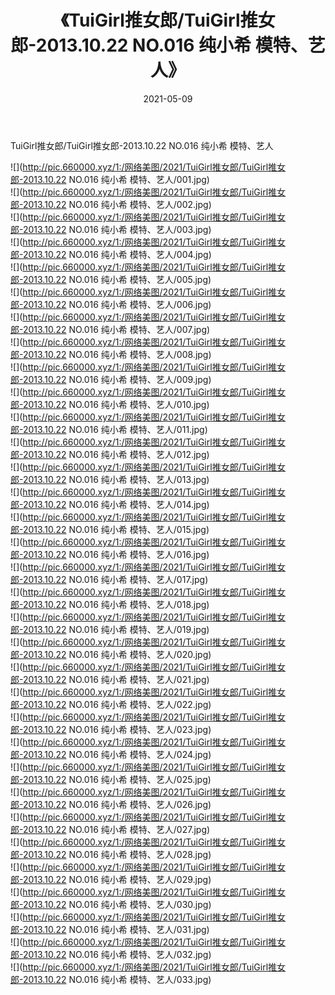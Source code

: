﻿---
layout: post
title:  《TuiGirl推女郎/TuiGirl推女郎-2013.10.22 NO.016 纯小希 模特、艺人》
date:   2021-05-09
img: http://pic.660000.xyz/1:/网络美图/2021/TuiGirl推女郎/TuiGirl推女郎-2013.10.22 NO.016 纯小希 模特、艺人/000.jpg
categories: [美女, 清纯, 唯美]
---

TuiGirl推女郎/TuiGirl推女郎-2013.10.22 NO.016 纯小希 模特、艺人

 ![](http://pic.660000.xyz/1:/网络美图/2021/TuiGirl推女郎/TuiGirl推女郎-2013.10.22 NO.016 纯小希 模特、艺人/001.jpg) <br>![](http://pic.660000.xyz/1:/网络美图/2021/TuiGirl推女郎/TuiGirl推女郎-2013.10.22 NO.016 纯小希 模特、艺人/002.jpg) <br>![](http://pic.660000.xyz/1:/网络美图/2021/TuiGirl推女郎/TuiGirl推女郎-2013.10.22 NO.016 纯小希 模特、艺人/003.jpg) <br>![](http://pic.660000.xyz/1:/网络美图/2021/TuiGirl推女郎/TuiGirl推女郎-2013.10.22 NO.016 纯小希 模特、艺人/004.jpg) <br>![](http://pic.660000.xyz/1:/网络美图/2021/TuiGirl推女郎/TuiGirl推女郎-2013.10.22 NO.016 纯小希 模特、艺人/005.jpg) <br>![](http://pic.660000.xyz/1:/网络美图/2021/TuiGirl推女郎/TuiGirl推女郎-2013.10.22 NO.016 纯小希 模特、艺人/006.jpg) <br>![](http://pic.660000.xyz/1:/网络美图/2021/TuiGirl推女郎/TuiGirl推女郎-2013.10.22 NO.016 纯小希 模特、艺人/007.jpg) <br>![](http://pic.660000.xyz/1:/网络美图/2021/TuiGirl推女郎/TuiGirl推女郎-2013.10.22 NO.016 纯小希 模特、艺人/008.jpg) <br>![](http://pic.660000.xyz/1:/网络美图/2021/TuiGirl推女郎/TuiGirl推女郎-2013.10.22 NO.016 纯小希 模特、艺人/009.jpg) <br>![](http://pic.660000.xyz/1:/网络美图/2021/TuiGirl推女郎/TuiGirl推女郎-2013.10.22 NO.016 纯小希 模特、艺人/010.jpg) <br>![](http://pic.660000.xyz/1:/网络美图/2021/TuiGirl推女郎/TuiGirl推女郎-2013.10.22 NO.016 纯小希 模特、艺人/011.jpg) <br>![](http://pic.660000.xyz/1:/网络美图/2021/TuiGirl推女郎/TuiGirl推女郎-2013.10.22 NO.016 纯小希 模特、艺人/012.jpg) <br>![](http://pic.660000.xyz/1:/网络美图/2021/TuiGirl推女郎/TuiGirl推女郎-2013.10.22 NO.016 纯小希 模特、艺人/013.jpg) <br>![](http://pic.660000.xyz/1:/网络美图/2021/TuiGirl推女郎/TuiGirl推女郎-2013.10.22 NO.016 纯小希 模特、艺人/014.jpg) <br>![](http://pic.660000.xyz/1:/网络美图/2021/TuiGirl推女郎/TuiGirl推女郎-2013.10.22 NO.016 纯小希 模特、艺人/015.jpg) <br>![](http://pic.660000.xyz/1:/网络美图/2021/TuiGirl推女郎/TuiGirl推女郎-2013.10.22 NO.016 纯小希 模特、艺人/016.jpg) <br>![](http://pic.660000.xyz/1:/网络美图/2021/TuiGirl推女郎/TuiGirl推女郎-2013.10.22 NO.016 纯小希 模特、艺人/017.jpg) <br>![](http://pic.660000.xyz/1:/网络美图/2021/TuiGirl推女郎/TuiGirl推女郎-2013.10.22 NO.016 纯小希 模特、艺人/018.jpg) <br>![](http://pic.660000.xyz/1:/网络美图/2021/TuiGirl推女郎/TuiGirl推女郎-2013.10.22 NO.016 纯小希 模特、艺人/019.jpg) <br>![](http://pic.660000.xyz/1:/网络美图/2021/TuiGirl推女郎/TuiGirl推女郎-2013.10.22 NO.016 纯小希 模特、艺人/020.jpg) <br>![](http://pic.660000.xyz/1:/网络美图/2021/TuiGirl推女郎/TuiGirl推女郎-2013.10.22 NO.016 纯小希 模特、艺人/021.jpg) <br>![](http://pic.660000.xyz/1:/网络美图/2021/TuiGirl推女郎/TuiGirl推女郎-2013.10.22 NO.016 纯小希 模特、艺人/022.jpg) <br>![](http://pic.660000.xyz/1:/网络美图/2021/TuiGirl推女郎/TuiGirl推女郎-2013.10.22 NO.016 纯小希 模特、艺人/023.jpg) <br>![](http://pic.660000.xyz/1:/网络美图/2021/TuiGirl推女郎/TuiGirl推女郎-2013.10.22 NO.016 纯小希 模特、艺人/024.jpg) <br>![](http://pic.660000.xyz/1:/网络美图/2021/TuiGirl推女郎/TuiGirl推女郎-2013.10.22 NO.016 纯小希 模特、艺人/025.jpg) <br>![](http://pic.660000.xyz/1:/网络美图/2021/TuiGirl推女郎/TuiGirl推女郎-2013.10.22 NO.016 纯小希 模特、艺人/026.jpg) <br>![](http://pic.660000.xyz/1:/网络美图/2021/TuiGirl推女郎/TuiGirl推女郎-2013.10.22 NO.016 纯小希 模特、艺人/027.jpg) <br>![](http://pic.660000.xyz/1:/网络美图/2021/TuiGirl推女郎/TuiGirl推女郎-2013.10.22 NO.016 纯小希 模特、艺人/028.jpg) <br>![](http://pic.660000.xyz/1:/网络美图/2021/TuiGirl推女郎/TuiGirl推女郎-2013.10.22 NO.016 纯小希 模特、艺人/029.jpg) <br>![](http://pic.660000.xyz/1:/网络美图/2021/TuiGirl推女郎/TuiGirl推女郎-2013.10.22 NO.016 纯小希 模特、艺人/030.jpg) <br>![](http://pic.660000.xyz/1:/网络美图/2021/TuiGirl推女郎/TuiGirl推女郎-2013.10.22 NO.016 纯小希 模特、艺人/031.jpg) <br>![](http://pic.660000.xyz/1:/网络美图/2021/TuiGirl推女郎/TuiGirl推女郎-2013.10.22 NO.016 纯小希 模特、艺人/032.jpg) <br>![](http://pic.660000.xyz/1:/网络美图/2021/TuiGirl推女郎/TuiGirl推女郎-2013.10.22 NO.016 纯小希 模特、艺人/033.jpg) <br>
